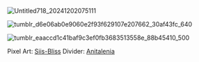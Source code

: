 
![Untitled718_20241202075111](https://github.com/user-attachments/assets/8c0cb9c6-26f6-4b7e-9a78-3ad0df7e802c)

![tumblr_d6e06ab0e9060e2f93f629107e207662_30af43fc_640](https://github.com/user-attachments/assets/701d64c6-9676-4d57-9da6-1086100f433e)

![tumblr_eaaccd1c41baf9c3ef0fb3683513558e_88b45410_500](https://github.com/user-attachments/assets/00472915-bc6e-42de-80ae-b6e8f2ed118a)


Pixel Art: [Siis-Bliss](https://www.tumblr.com/siis-bliss/768062316175638528/pixelated-this-scene-to-cope-failed)
Divider: [Anitalenia](https://www.tumblr.com/anitalenia/748529048265850880/%F0%96%A5%94-%F0%9D%92%94%F0%9D%92%91%F0%9D%92%82%F0%9D%92%93%F0%9D%92%8C%F0%9D%92%8D%F0%9D%92%86-%F0%9D%92%88%F0%9D%92%8A%F0%9D%92%87-%F0%9D%92%85%F0%9D%92%8A%F0%9D%92%97%F0%9D%92%8A%F0%9D%92%85%F0%9D%92%86%F0%9D%92%93%F0%9D%92%94)

<!--
**MirroredVeracity/MirroredVeracity** is a ✨ _special_ ✨ repository because its `README.md` (this file) appears on your GitHub profile.

Here are some ideas to get you started:

- 🔭 I’m currently working on ...
- 🌱 I’m currently learning ...
- 👯 I’m looking to collaborate on ...
- 🤔 I’m looking for help with ...
- 💬 Ask me about ...
- 📫 How to reach me: ...
- 😄 Pronouns: ...
- ⚡ Fun fact: ...
-->
